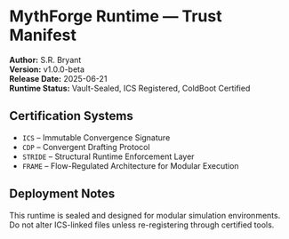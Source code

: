 # MythForge Runtime — Trust Manifest

**Author:** S.R. Bryant  
**Version:** v1.0.0-beta  
**Release Date:** 2025-06-21  
**Runtime Status:** Vault-Sealed, ICS Registered, ColdBoot Certified

## Certification Systems

- `ICS` – Immutable Convergence Signature
- `CDP` – Convergent Drafting Protocol
- `STRIDE` – Structural Runtime Enforcement Layer
- `FRAME` – Flow-Regulated Architecture for Modular Execution

## Deployment Notes

This runtime is sealed and designed for modular simulation environments. 
Do not alter ICS-linked files unless re-registering through certified tools.
